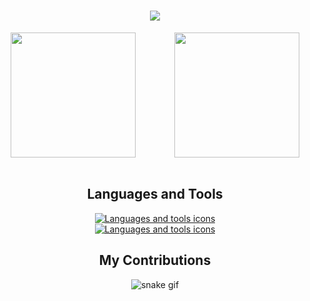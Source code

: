 <h1 align="center">
    <img src="https://readme-typing-svg.herokuapp.com/?font=Roboto&color=7aa2f7&size=35&center=true&vCenter=true&width=500&height=70&duration=4000&lines=Hi+There!+👋;+I'm+Florian+Ariasu!;"/>
</h1>

<div style="display: flex; justify-content: space-between; flex-wrap: wrap; align-items: center; text-align: center; width: 100%; max-width: 100%; gap: 20px;">
  <a href="https://github.com/florianAriasu/github-readme-stats" style="flex: 1; display: flex; justify-content: center;">
    <img height="200" src="https://github-readme-stats.vercel.app/api?username=florianAriasu&show_icons=true&theme=tokyonight" />
  </a>

  <a href="https://github.com/florianAriasu/convoychat" style="flex: 1; display: flex; justify-content: center;">
    <img height="200" src="https://github-readme-stats.vercel.app/api/top-langs?username=florianAriasu&layout=compact&langs_count=8&theme=tokyonight" />
  </a>
</div>
<br>

<h2 align=center>Languages and Tools</h2>

<p align="center">
  <a href="https://skillicons.dev">
    <img src="https://skillicons.dev/icons?i=c,cpp,java&theme=dark" alt="Languages and tools icons"/><br>
    <img src="https://skillicons.dev/icons?i=git,github,docker,neovim,bash,linux,ubuntu,md&theme=dark" alt="Languages and tools icons"/>
  </a>
</p>

<h2 align=center>My Contributions</h2>

<div align="center">
    
  ![snake gif](https://github.com/florianAriasu/florianAriasu/blob/output/github-snake-dark.svg)
</div>
